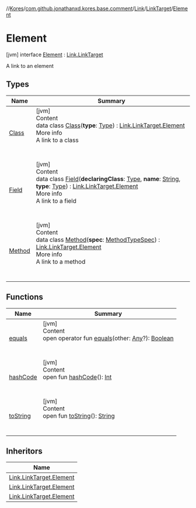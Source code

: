 //[Kores](../../../../index.md)/[com.github.jonathanxd.kores.base.comment](../../../index.md)/[Link](../../index.md)/[LinkTarget](../index.md)/[Element](index.md)



# Element  
 [jvm] interface [Element](index.md) : [Link.LinkTarget](../index.md)

A link to an element

   


## Types  
  
|  Name|  Summary| 
|---|---|
| <a name="com.github.jonathanxd.kores.base.comment/Link.LinkTarget.Element.Class///PointingToDeclaration/"></a>[Class](-class/index.md)| <a name="com.github.jonathanxd.kores.base.comment/Link.LinkTarget.Element.Class///PointingToDeclaration/"></a>[jvm]  <br>Content  <br>data class [Class](-class/index.md)(**type**: [Type](https://docs.oracle.com/javase/8/docs/api/java/lang/reflect/Type.html)) : [Link.LinkTarget.Element](index.md)  <br>More info  <br>A link to a class  <br><br><br>
| <a name="com.github.jonathanxd.kores.base.comment/Link.LinkTarget.Element.Field///PointingToDeclaration/"></a>[Field](-field/index.md)| <a name="com.github.jonathanxd.kores.base.comment/Link.LinkTarget.Element.Field///PointingToDeclaration/"></a>[jvm]  <br>Content  <br>data class [Field](-field/index.md)(**declaringClass**: [Type](https://docs.oracle.com/javase/8/docs/api/java/lang/reflect/Type.html), **name**: [String](https://kotlinlang.org/api/latest/jvm/stdlib/kotlin/-string/index.html), **type**: [Type](https://docs.oracle.com/javase/8/docs/api/java/lang/reflect/Type.html)) : [Link.LinkTarget.Element](index.md)  <br>More info  <br>A link to a field  <br><br><br>
| <a name="com.github.jonathanxd.kores.base.comment/Link.LinkTarget.Element.Method///PointingToDeclaration/"></a>[Method](-method/index.md)| <a name="com.github.jonathanxd.kores.base.comment/Link.LinkTarget.Element.Method///PointingToDeclaration/"></a>[jvm]  <br>Content  <br>data class [Method](-method/index.md)(**spec**: [MethodTypeSpec](../../../../com.github.jonathanxd.kores.common/-method-type-spec/index.md)) : [Link.LinkTarget.Element](index.md)  <br>More info  <br>A link to a method  <br><br><br>


## Functions  
  
|  Name|  Summary| 
|---|---|
| <a name="kotlin/Any/equals/#kotlin.Any?/PointingToDeclaration/"></a>[equals](../../../../com.github.jonathanxd.kores.util/-simple-resolver/index.md#%5Bkotlin%2FAny%2Fequals%2F%23kotlin.Any%3F%2FPointingToDeclaration%2F%5D%2FFunctions%2F-1211764316)| <a name="kotlin/Any/equals/#kotlin.Any?/PointingToDeclaration/"></a>[jvm]  <br>Content  <br>open operator fun [equals](../../../../com.github.jonathanxd.kores.util/-simple-resolver/index.md#%5Bkotlin%2FAny%2Fequals%2F%23kotlin.Any%3F%2FPointingToDeclaration%2F%5D%2FFunctions%2F-1211764316)(other: [Any](https://kotlinlang.org/api/latest/jvm/stdlib/kotlin/-any/index.html)?): [Boolean](https://kotlinlang.org/api/latest/jvm/stdlib/kotlin/-boolean/index.html)  <br><br><br>
| <a name="kotlin/Any/hashCode/#/PointingToDeclaration/"></a>[hashCode](../../../../com.github.jonathanxd.kores.util/-simple-resolver/index.md#%5Bkotlin%2FAny%2FhashCode%2F%23%2FPointingToDeclaration%2F%5D%2FFunctions%2F-1211764316)| <a name="kotlin/Any/hashCode/#/PointingToDeclaration/"></a>[jvm]  <br>Content  <br>open fun [hashCode](../../../../com.github.jonathanxd.kores.util/-simple-resolver/index.md#%5Bkotlin%2FAny%2FhashCode%2F%23%2FPointingToDeclaration%2F%5D%2FFunctions%2F-1211764316)(): [Int](https://kotlinlang.org/api/latest/jvm/stdlib/kotlin/-int/index.html)  <br><br><br>
| <a name="kotlin/Any/toString/#/PointingToDeclaration/"></a>[toString](../../../../com.github.jonathanxd.kores.util/-simple-resolver/index.md#%5Bkotlin%2FAny%2FtoString%2F%23%2FPointingToDeclaration%2F%5D%2FFunctions%2F-1211764316)| <a name="kotlin/Any/toString/#/PointingToDeclaration/"></a>[jvm]  <br>Content  <br>open fun [toString](../../../../com.github.jonathanxd.kores.util/-simple-resolver/index.md#%5Bkotlin%2FAny%2FtoString%2F%23%2FPointingToDeclaration%2F%5D%2FFunctions%2F-1211764316)(): [String](https://kotlinlang.org/api/latest/jvm/stdlib/kotlin/-string/index.html)  <br><br><br>


## Inheritors  
  
|  Name| 
|---|
| <a name="com.github.jonathanxd.kores.base.comment/Link.LinkTarget.Element.Class///PointingToDeclaration/"></a>[Link.LinkTarget.Element](-class/index.md)
| <a name="com.github.jonathanxd.kores.base.comment/Link.LinkTarget.Element.Method///PointingToDeclaration/"></a>[Link.LinkTarget.Element](-method/index.md)
| <a name="com.github.jonathanxd.kores.base.comment/Link.LinkTarget.Element.Field///PointingToDeclaration/"></a>[Link.LinkTarget.Element](-field/index.md)

